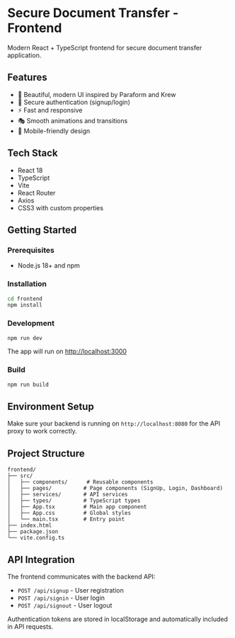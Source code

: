 # Secure Document Transfer - Frontend

Modern React + TypeScript frontend for secure document transfer application.

## Features

- 🎨 Beautiful, modern UI inspired by Paraform and Krew
- 🔐 Secure authentication (signup/login)
- ⚡ Fast and responsive
- 🎭 Smooth animations and transitions
- 📱 Mobile-friendly design

## Tech Stack

- React 18
- TypeScript
- Vite
- React Router
- Axios
- CSS3 with custom properties

## Getting Started

### Prerequisites

- Node.js 18+ and npm

### Installation

```bash
cd frontend
npm install
```

### Development

```bash
npm run dev
```

The app will run on [http://localhost:3000](http://localhost:3000)

### Build

```bash
npm run build
```

## Environment Setup

Make sure your backend is running on `http://localhost:8080` for the API proxy to work correctly.

## Project Structure

```
frontend/
├── src/
│   ├── components/      # Reusable components
│   ├── pages/          # Page components (SignUp, Login, Dashboard)
│   ├── services/       # API services
│   ├── types/          # TypeScript types
│   ├── App.tsx         # Main app component
│   ├── App.css         # Global styles
│   └── main.tsx        # Entry point
├── index.html
├── package.json
└── vite.config.ts
```

## API Integration

The frontend communicates with the backend API:

- `POST /api/signup` - User registration
- `POST /api/signin` - User login
- `POST /api/signout` - User logout

Authentication tokens are stored in localStorage and automatically included in API requests.

